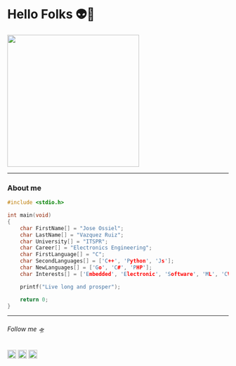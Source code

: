 # Hello Folks 👽🖖
<img src="https://media.giphy.com/media/dKVvUk2oH8x2g/giphy.gif" width="300px"/>

---------------------

###  About me
```c
#include <stdio.h>

int main(void) 
{    
    char FirstName[] = "Jose Ossiel";
    char LastName[] = "Vazquez Ruiz";
    char University[] = "ITSPR";
    char Career[] = "Electronics Engineering";
    char FirstLanguage[] = "C";
    char SecondLanguages[] = ['C++', 'Python', 'Js'];
    char NewLanguages[] = ['Go', 'C#', 'PHP'];
    char Interests[] = ['Embedded', 'Electronic', 'Software', 'ML', 'CV', 'IoT'];

    printf("Live long and prosper");

    return 0;
}
```

-------------------

###### Follow me 🛸

<img src="https://www.flaticon.es/svg/static/icons/svg/60/60580.svg" width="20"/>  <img src="https://www.flaticon.es/svg/static/icons/svg/123/123718.svg" width="20"/>  <img src="https://www.flaticon.es/premium-icon/icons/svg/3536/3536797.svg" width="20"/>

